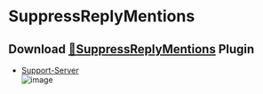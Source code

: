 # SuppressReplyMentions
## Download [**🔽SuppressReplyMentions**](https://strencher.github.io/download/?plugin=SuppressReplyMentions) Plugin
 - [Support-Server](https://discord.gg/gvA2ree)<br>
![image](https://i.imgur.com/DifgQKg.png) 
